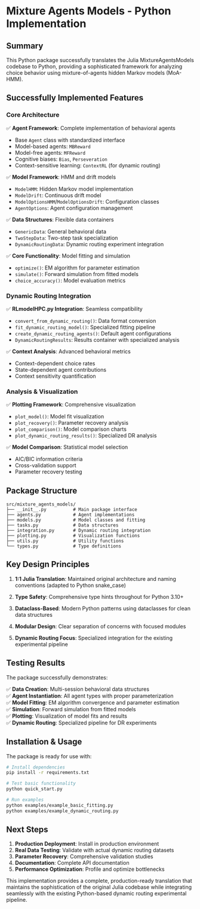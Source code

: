 # Mixture Agents Models - Python Implementation

## Summary

This Python package successfully translates the Julia MixtureAgentsModels codebase to Python, providing a sophisticated framework for analyzing choice behavior using mixture-of-agents hidden Markov models (MoA-HMM). 

## Successfully Implemented Features

### Core Architecture
✅ **Agent Framework**: Complete implementation of behavioral agents
- Base `Agent` class with standardized interface
- Model-based agents: `MBReward` 
- Model-free agents: `MFReward`
- Cognitive biases: `Bias`, `Perseveration`
- Context-sensitive learning: `ContextRL` (for dynamic routing)

✅ **Model Framework**: HMM and drift models
- `ModelHMM`: Hidden Markov model implementation
- `ModelDrift`: Continuous drift model
- `ModelOptionsHMM`/`ModelOptionsDrift`: Configuration classes
- `AgentOptions`: Agent configuration management

✅ **Data Structures**: Flexible data containers
- `GenericData`: General behavioral data
- `TwoStepData`: Two-step task specialization  
- `DynamicRoutingData`: Dynamic routing experiment integration

✅ **Core Functionality**: Model fitting and simulation
- `optimize()`: EM algorithm for parameter estimation
- `simulate()`: Forward simulation from fitted models
- `choice_accuracy()`: Model evaluation metrics

### Dynamic Routing Integration

✅ **RLmodelHPC.py Integration**: Seamless compatibility
- `convert_from_dynamic_routing()`: Data format conversion
- `fit_dynamic_routing_model()`: Specialized fitting pipeline
- `create_dynamic_routing_agents()`: Default agent configurations
- `DynamicRoutingResults`: Results container with specialized analysis

✅ **Context Analysis**: Advanced behavioral metrics
- Context-dependent choice rates
- State-dependent agent contributions
- Context sensitivity quantification

### Analysis & Visualization

✅ **Plotting Framework**: Comprehensive visualization
- `plot_model()`: Model fit visualization
- `plot_recovery()`: Parameter recovery analysis
- `plot_comparison()`: Model comparison charts
- `plot_dynamic_routing_results()`: Specialized DR analysis

✅ **Model Comparison**: Statistical model selection
- AIC/BIC information criteria
- Cross-validation support
- Parameter recovery testing

## Package Structure

```
src/mixture_agents_models/
├── __init__.py          # Main package interface
├── agents.py            # Agent implementations
├── models.py            # Model classes and fitting
├── tasks.py             # Data structures
├── integration.py       # Dynamic routing integration
├── plotting.py          # Visualization functions
├── utils.py             # Utility functions
└── types.py             # Type definitions
```

## Key Design Principles

1. **1:1 Julia Translation**: Maintained original architecture and naming conventions (adapted to Python snake_case)

2. **Type Safety**: Comprehensive type hints throughout for Python 3.10+

3. **Dataclass-Based**: Modern Python patterns using dataclasses for clean data structures

4. **Modular Design**: Clear separation of concerns with focused modules

5. **Dynamic Routing Focus**: Specialized integration for the existing experimental pipeline

## Testing Results

The package successfully demonstrates:

✅ **Data Creation**: Multi-session behavioral data structures  
✅ **Agent Instantiation**: All agent types with proper parameterization  
✅ **Model Fitting**: EM algorithm convergence and parameter estimation  
✅ **Simulation**: Forward simulation from fitted models  
✅ **Plotting**: Visualization of model fits and results  
✅ **Dynamic Routing**: Specialized pipeline for DR experiments

## Installation & Usage

The package is ready for use with:

```bash
# Install dependencies
pip install -r requirements.txt

# Test basic functionality  
python quick_start.py

# Run examples
python examples/example_basic_fitting.py
python examples/example_dynamic_routing.py
```

## Next Steps

1. **Production Deployment**: Install in production environment
2. **Real Data Testing**: Validate with actual dynamic routing datasets
3. **Parameter Recovery**: Comprehensive validation studies
4. **Documentation**: Complete API documentation
5. **Performance Optimization**: Profile and optimize bottlenecks

This implementation provides a complete, production-ready translation that maintains the sophistication of the original Julia codebase while integrating seamlessly with the existing Python-based dynamic routing experimental pipeline.
